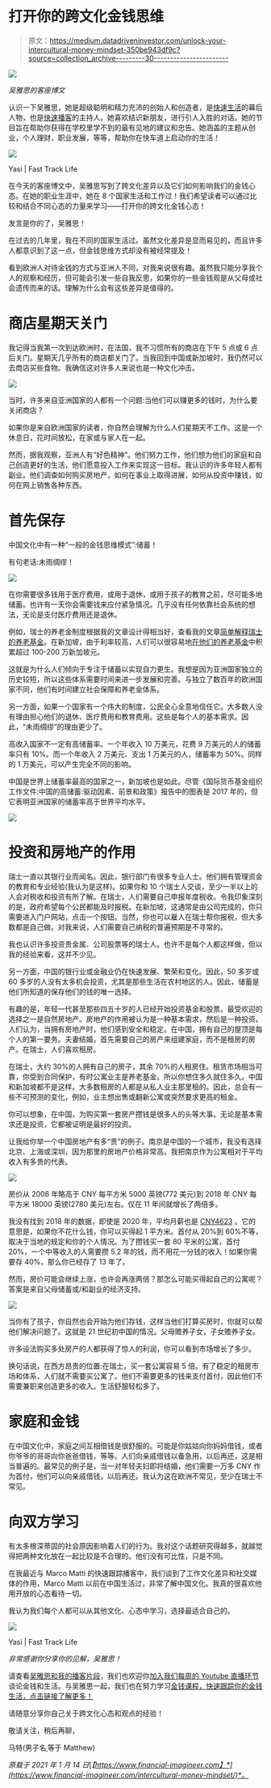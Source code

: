 # 打开你的跨文化金钱思维

> 原文：<https://medium.datadriveninvestor.com/unlock-your-intercultural-money-mindset-350be943df9c?source=collection_archive---------30----------------------->

![](img/d79edc4b225570be6bae402af099982c.png)

*吴雅思的客座博文*

认识一下吴雅思，她是超级聪明和精力充沛的创始人和创造者，是[快速生活](https://www.fasttrack.life/)的幕后人物，也是[快速播客](https://www.fasttrack.life/episodes)的主持人。她喜欢结识新朋友，进行引人入胜的对话。她的节目旨在帮助你获得在学校里学不到的最有见地的建议和忠告。她涵盖的主题从创业，个人理财，职业发展，等等，帮助你在快车道上启动你的生活！

![](img/ea6e2b6ff107f0152035c209da79b688.png)

Yasi | Fast Track Life

在今天的客座博文中，吴雅思写到了跨文化差异以及它们如何影响我们的金钱心态。在她的职业生涯中，她在 8 个国家生活和工作过！我们希望读者可以通过比较和结合不同心态的力量来学习——打开你的跨文化金钱心态！

发言是你的了，吴雅思！

在过去的几年里，我在不同的国家生活过。虽然文化差异是显而易见的，而且许多人都意识到了这一点，但金钱思维方式却没有被经常提及！

看到欧洲人对待金钱的方式与亚洲人不同，对我来说很有趣。虽然我只能分享我个人的观察和经历，但可能会引发一些自我反思，如果你的一些金钱观是从父母或社会遗传而来的话。理解为什么会有这些差异是值得的。

# 商店星期天关门

我记得当我第一次到达欧洲时，在法国，我不习惯所有的商店在下午 5 点或 6 点后关门。星期天几乎所有的商店都关门了。当我回到中国或新加坡时，我仍然可以去商店买些食物。我确信这对许多人来说也是一种文化冲击。

![](img/13d08bf36cdd0b571ed3dadf448ca286.png)

当时，许多来自亚洲国家的人都有一个问题:当他们可以赚更多的钱时，为什么要关闭商店？

如果你是来自欧洲国家的读者，你自然会理解为什么人们星期天不工作。这是一个休息日，花时间放松，在家或与家人在一起。

然而，据我观察，亚洲人有“好色精神”。他们努力工作，他们想为他们的家庭和自己创造更好的生活，他们愿意投入工作来实现这一目标。我认识的许多年轻人都有副业。他们调查如何购买房地产，如何在事业上取得进展，如何从投资中赚钱，如何在网上销售各种东西。

# 首先保存

中国文化中有一种“一般的金钱思维模式”:储蓄！

有句老话:未雨绸缪！

![](img/24808f15e0c3740007e2c91ee5c6b72d.png)

在你需要很多钱用于医疗费用，或用于退休，或用于孩子的教育之前，尽可能多地储蓄。也许有一天你会需要钱来应付紧急情况。几乎没有任何依靠社会系统的想法，无论是支付医疗费用还是退休。

例如，瑞士的养老金制度根据我的文章设计得相当好，查看我的文章[简单解释瑞士的养老基金](https://www.fasttrack.life/blog/simple-explanation-of-the-pension-fund-in-switzerland)。在新加坡，由于利率较高，人们可以很容易地[在他们的养老基金](https://www.fasttrack.life/blog/how-to-optimize-and-have-sgd-1-million-in-cpf)中积累超过 100-200 万新加坡元。

这就是为什么人们倾向于专注于储蓄以实现自力更生。我想是因为亚洲国家独立的历史较短，所以这些体系需要时间来进一步发展和完善。与独立了数百年的欧洲国家不同，他们有时间建立社会保障和养老金体系。

另一方面，如果一个国家有一个伟大的制度，公民全心全意地信任它。大多数人没有理由担心他们的退休、医疗费用和教育费用。这些是每个人的基本需求。因此，“未雨绸缪”的理由更少了。

高收入国家不一定有高储蓄率。一个年收入 10 万美元，花费 9 万美元的人的储蓄率只有 10%。而一个年收入 2 万美元、支出 1 万美元的人，储蓄率为 50%。同样的 1 万美元，可以产生完全不同的影响。

中国是世界上储蓄率最高的国家之一，新加坡也是如此。尽管《国际货币基金组织工作文件:中国的高储蓄:驱动因素、前景和政策》报告中的图表是 2017 年的，但它表明亚洲国家的储蓄率高于世界平均水平。

![](img/61d2eb6cd3fa655df2afc89b7424d9b1.png)

# 投资和房地产的作用

瑞士一直以其银行业而闻名。因此，银行部门有很多专业人士。他们拥有管理资金的教育和专业经验(我认为是这样)。如果你和 10 个瑞士人交谈，至少一半以上的人会对税收和投资有所了解。在瑞士，人们需要自己申报年度税收。令我印象深刻的是，政府希望每个公民都能及时报税。在新加坡，这通常是由公司完成的，你只需要进入门户网站，点击一个按钮。当然，你也可以雇人在瑞士帮你报税，但大多数都是自己做。对我来说，人们需要自己纳税的普遍预期是不寻常的。

我也认识许多投资贵金属、公司股票等的瑞士人。也许不是每个人都这样做，但以我的经验来看，这并不少见。

另一方面，中国的银行业或金融业仍在快速发展、繁荣和变化。因此，50 多岁或 60 多岁的人没有太多机会投资，尤其是那些生活在农村地区的人。因此，储蓄是他们所知道的保存他们的钱的唯一选择。

有趣的是，年轻一代甚至那些四五十岁的人已经开始投资基金和股票。最受欢迎的选择之一是自然房地产。房地产的作用被认为是一种基本需求，然后是一种投资。人们认为，当拥有房地产时，他们感到安全和稳定。在中国，拥有自己的屋顶是每个人的第一要务。夫妻结婚，首先需要自己的房产来组建家庭，而不是租房的房产。在瑞士，人们喜欢租房。

在瑞士，大约 30%的人拥有自己的房子，其余 70%的人租房住。租赁市场相当可靠，你受到合同保护，有时公寓业主是养老基金。所以你想住多久就住多久。中国和新加坡都不是这样。大多数租房的人都是从私人业主那里租的。因此，总会有一些不可预测的变化，例如，业主想出售或翻新公寓或突然要求更高的租金。

你可以想象，在中国，为购买第一套房产攒钱是很多人的头等大事。无论是基本需求还是投资，它都被证明是最好的投资。

让我给你举一个中国房地产有多“贵”的例子。南京是中国的一个城市，我没有选择北京、上海或深圳，因为那里的房地产价格非常高。我把南京作为公寓相对于平均收入有多贵的代表。

![](img/453bafac6f27ca86b03b2bbfa11c2fc7.png)

房价从 2006 年略高于 CNY 每平方米 5000 英镑(772 美元)到 2018 年 CNY 每平方米 18000 英镑(2780 美元)左右。仅在 11 年间就增长了两倍多。

我没有找到 2018 年的数据，即使是 2020 年，平均月薪也是 [CNY4623](http://salarycalculator.sinaapp.com/report/%E5%8D%97%E4%BA%AC/) 。它的意思是，如果你不花什么钱，你可以买得起 1 平方米。首付从 20%到 60%不等，取决于当地的规定和你的个人情况。为了攒钱买一套 80 平米的公寓，首付 20%，一个中等收入的人需要攒 5.2 年的钱，而不用花一分钱的收入！如果你需要存 40%，那么你已经存了 13 年了。

然而，房价可能会继续上涨，也许会再涨两倍？那怎么可能买得起自己的公寓呢？答案是来自父母储蓄或/和副业的经济支持。

![](img/529af47c8e417193621a0ff5db380127.png)

当你有了孩子，你自然也会开始为他们存钱，这样当他们打算买房时，你就可以帮他们解决问题了。这就是 21 世纪初中国的情况。父母赡养子女，子女赡养子女。

许多设法购买多处房产的人都获得了惊人的利润，你可以看到市场增长了多少。

换句话说，在西方昂贵的位置:在瑞士，买一套公寓容易 5 倍。有了稳定的租房市场和体系，人们就不需要买公寓了。他们不需要更多的钱来支付首付，因此他们不需要兼职来创造更多的收入。生活舒服轻松多了。

# 家庭和金钱

在中国文化中，家庭之间互相借钱是很舒服的。可能是你姑姑向你妈妈借钱，或者你爷爷的哥哥向你爸爸借钱，等等。人们向亲戚借钱以备急用，以后再还，这是相当普遍的。最常见的例子是，当一对年轻夫妇即将结婚，他们需要一万多 CNY 作为首付，他们可以向亲戚借钱，以后再还。我认为这在欧洲不常见，至少在瑞士不常见。

# 向双方学习

有太多根深蒂固的社会原因影响着人们的行为。我对这个话题研究得越多，就越觉得把两种文化放在一起比较是不合理的。他们没有可比性，只是不同。

在我最近与 Marco Matti 的快速跟踪播客中，我们谈到了工作文化差异和社交媒体的作用，Marco Matti 以前在中国生活过，非常了解中国文化。我真的很喜欢他用开放的心态看待一切。

我认为我们每个人都可以从其他文化、心态中学习，选择最适合自己的。

![](img/7ef08e0ff3f0a8ded971266dde084b9a.png)

Yasi | Fast Track Life

*非常感谢你分享你的见解，吴雅思！*

请查看[吴雅思和我的播客片段](https://www.financial-imagineer.com/fast-track-podcast/)，我们也欢迎你[加入我们每周的 Youtube 直播环节](https://www.youtube.com/channel/UCBsP7Wru_gVXXSAuAgtt8dQ)谈论金钱和生活。与吴雅思一起，我们也在努力学习[金钱课程，快速跟踪你的金钱生活，点击链接了解更多！](https://www.fasttrack.life/moneycourse)

请随意分享你自己关于跨文化心态和观点的经验！

敬请关注，稍后再聊，

马特(男子名ˌ等于 Matthew)

*原载于 2021 年 1 月 14 日*[*【https://www.financial-imagineer.com】*](https://www.financial-imagineer.com/intercultural-money-mindset/)*。*